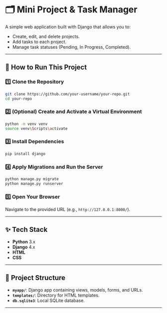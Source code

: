 # 🗂️ Mini Project & Task Manager

A simple web application built with Django that allows you to:

- Create, edit, and delete projects.
- Add tasks to each project.
- Manage task statuses (Pending, In Progress, Completed).

---

## 🚀 How to Run This Project

### 1️⃣ Clone the Repository

```bash
git clone https://github.com/your-username/your-repo.git
cd your-repo
```

### 2️⃣ (Optional) Create and Activate a Virtual Environment

```bash
python -m venv venv
source venv\Scripts\activate
```

### 3️⃣ Install Dependencies

```bash
pip install django
```

### 4️⃣ Apply Migrations and Run the Server

```bash
python manage.py migrate
python manage.py runserver
```

### 5️⃣ Open Your Browser

Navigate to the provided URL (e.g., `http://127.0.0.1:8000/`).

---

## ✨ Tech Stack

- **Python** 3.x
- **Django** 4.x
- **HTML**
- **CSS**

---

## 📁 Project Structure

- **`myapp/`**: Django app containing views, models, forms, and URLs.
- **`templates/`**: Directory for HTML templates.
- **`db.sqlite3`**: Local SQLite database.

---
